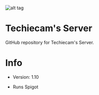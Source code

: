 ![alt tag](http://i.imgur.com/C4NHY.png)

# Techiecam's Server

GitHub repository for Techiecam's Server.

# Info

- Version: 1.10

- Runs Spigot
